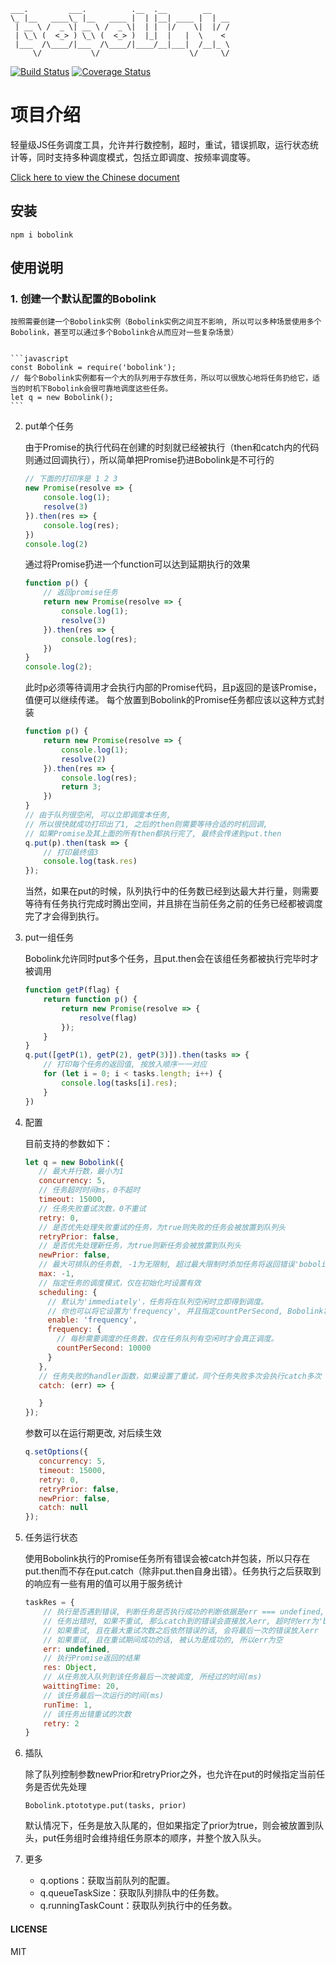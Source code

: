 ```
___.         ___.          .__  .__        __
\_ |__   ____\_ |__   ____ |  | |__| ____ |  | __
 | __ \ /  _ \| __ \ /  _ \|  | |  |/    \|  |/ /
 | \_\ (  <_> ) \_\ (  <_> )  |_|  |   |  \    <
 |___  /\____/|___  /\____/|____/__|___|  /__|_ \
     \/           \/                    \/     \/
```

[![Build Status](https://travis-ci.org/blurooo/bobolink.png?branch=3.0)](https://travis-ci.org/blurooo/bobolink)
[![Coverage Status](https://coveralls.io/repos/github/blurooo/bobolink/badge.svg?branch=3.0)](https://coveralls.io/github/blurooo/bobolink?branch=3.0)

# 项目介绍

轻量级JS任务调度工具，允许并行数控制，超时，重试，错误抓取，运行状态统计等，同时支持多种调度模式，包括立即调度、按频率调度等。

[Click here to view the Chinese document](https://github.com/blurooo/bobolink/blob/master/README.md)

## 安装

```
npm i bobolink
```

## 使用说明

### 1. 创建一个默认配置的Bobolink


    按照需要创建一个Bobolink实例（Bobolink实例之间互不影响, 所以可以多种场景使用多个Bobolink，甚至可以通过多个Bobolink合从而应对一些复杂场景）


    ```javascript
    const Bobolink = require('bobolink');
    // 每个Bobolink实例都有一个大的队列用于存放任务，所以可以很放心地将任务扔给它，适当的时机下Bobolink会很可靠地调度这些任务。
    let q = new Bobolink();
    ```
2. put单个任务

    由于Promise的执行代码在创建的时刻就已经被执行（then和catch内的代码则通过回调执行），所以简单把Promise扔进Bobolink是不可行的

    ```javascript
    // 下面的打印序是 1 2 3
    new Promise(resolve => {
        console.log(1);
        resolve(3)
    }).then(res => {
        console.log(res);
    })
    console.log(2)
    ```
    通过将Promise扔进一个function可以达到延期执行的效果
    ```javascript
    function p() {
        // 返回promise任务
        return new Promise(resolve => {
            console.log(1);
            resolve(3)
        }).then(res => {
            console.log(res);
        })
    }
    console.log(2);
    ```
    此时p必须等待调用才会执行内部的Promise代码，且p返回的是该Promise，值便可以继续传递。 每个放置到Bobolink的Promise任务都应该以这种方式封装
    ```javascript
    function p() {
        return new Promise(resolve => {
            console.log(1);
            resolve(2)
        }).then(res => {
            console.log(res);
            return 3;
        })
    }
    // 由于队列很空闲, 可以立即调度本任务,
    // 所以很快就成功打印出了1, 之后的then则需要等待合适的时机回调,
    // 如果Promise及其上面的所有then都执行完了, 最终会传递到put.then
    q.put(p).then(task => {
        // 打印最终值3
        console.log(task.res)
    });
    ```
    当然，如果在put的时候，队列执行中的任务数已经到达最大并行量，则需要等待有任务执行完成时腾出空间，并且排在当前任务之前的任务已经都被调度完了才会得到执行。

3. put一组任务

    Bobolink允许同时put多个任务，且put.then会在该组任务都被执行完毕时才被调用
    ```javascript
    function getP(flag) {
        return function p() {
            return new Promise(resolve => {
                resolve(flag)
            });
        }
    }
    q.put([getP(1), getP(2), getP(3)]).then(tasks => {
        // 打印每个任务的返回值, 按放入顺序一一对应
        for (let i = 0; i < tasks.length; i++) {
            console.log(tasks[i].res);
        }
    })
    ```

4. 配置

     目前支持的参数如下：
     ```javascript
     let q = new Bobolink({
        // 最大并行数，最小为1
        concurrency: 5,
        // 任务超时时间ms，0不超时
        timeout: 15000,
        // 任务失败重试次数，0不重试
        retry: 0,
        // 是否优先处理失败重试的任务，为true则失败的任务会被放置到队列头
        retryPrior: false,
        // 是否优先处理新任务，为true则新任务会被放置到队列头
        newPrior: false,
        // 最大可排队的任务数, -1为无限制, 超过最大限制时添加任务将返回错误'bobolink_exceeded_maximum_task_number'
        max: -1,
        // 指定任务的调度模式，仅在初始化时设置有效
        scheduling: {
          // 默认为'immediately'，任务将在队列空闲时立即得到调度。
          // 你也可以将它设置为'frequency', 并且指定countPerSecond, Bobolink将严格地按照设定的频率去调度任务。
          enable: 'frequency',
          frequency: {
            // 每秒需要调度的任务数，仅在任务队列有空闲时才会真正调度。
            countPerSecond: 10000
          }
        },
        // 任务失败的handler函数，如果设置了重试，同个任务失败多次会执行catch多次
        catch: (err) => {

        }
     });
     ```
     参数可以在运行期更改, 对后续生效
     ```javascript
     q.setOptions({
        concurrency: 5,
        timeout: 15000,
        retry: 0,
        retryPrior: false,
        newPrior: false,
        catch: null
     });
     ```

5. 任务运行状态

    使用Bobolink执行的Promise任务所有错误会被catch并包装，所以只存在put.then而不存在put.catch（除非put.then自身出错）。任务执行之后获取到的响应有一些有用的值可以用于服务统计
    ```javascript
    taskRes = {
        // 执行是否遇到错误, 判断任务是否执行成功的判断依据是err === undefined, err为任何其它值都代表了运行失败。
        // 任务出错时, 如果不重试, 那么catch到的错误会直接放入err, 超时时err为'bobolink_timeout'
        // 如果重试, 且在最大重试次数之后依然错误的话, 会将最后一次的错误放入err
        // 如果重试, 且在重试期间成功的话, 被认为是成功的, 所以err为空
        err: undefined,
        // 执行Promise返回的结果
        res: Object,
        // 从任务放入队列到该任务最后一次被调度, 所经过的时间(ms)
        waittingTime: 20,
        // 该任务最后一次运行的时间(ms)
        runTime: 1,
        // 该任务出错重试的次数
        retry: 2
    }
    ```
6. 插队

    除了队列控制参数newPrior和retryPrior之外，也允许在put的时候指定当前任务是否优先处理
    ```
    Bobolink.ptototype.put(tasks, prior)
    ```
    默认情况下，任务是放入队尾的，但如果指定了prior为true，则会被放置到队头，put任务组时会维持组任务原本的顺序，并整个放入队头。
        
7. 更多

    + q.options：获取当前队列的配置。
    + q.queueTaskSize：获取队列排队中的任务数。
    + q.runningTaskCount：获取队列执行中的任务数。

    
#### LICENSE

MIT